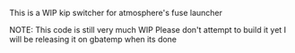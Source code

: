 This is a WIP kip switcher for atmosphere's fuse launcher


NOTE:
This code is still very much WIP
Please don't attempt to build it yet
I will be releasing it on gbatemp when its done
